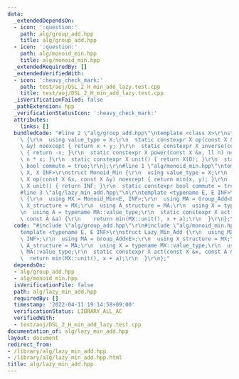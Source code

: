 ```yaml
---
data:
  _extendedDependsOn:
  - icon: ':question:'
    path: alg/group_add.hpp
    title: alg/group_add.hpp
  - icon: ':question:'
    path: alg/monoid_min.hpp
    title: alg/monoid_min.hpp
  _extendedRequiredBy: []
  _extendedVerifiedWith:
  - icon: ':heavy_check_mark:'
    path: test/aoj/DSL_2_H_min_add_lazy.test.cpp
    title: test/aoj/DSL_2_H_min_add_lazy.test.cpp
  _isVerificationFailed: false
  _pathExtension: hpp
  _verificationStatusIcon: ':heavy_check_mark:'
  attributes:
    links: []
  bundledCode: "#line 2 \"alg/group_add.hpp\"\ntemplate <class X>\r\nstruct Group_Add\
    \ {\r\n  using value_type = X;\r\n  static constexpr X op(const X &x, const X\
    \ &y) noexcept { return x + y; }\r\n  static constexpr X inverse(const X &x) noexcept\
    \ { return -x; }\r\n  static constexpr X power(const X &x, ll n) noexcept { return\
    \ n * x; }\r\n  static constexpr X unit() { return X(0); }\r\n  static constexpr\
    \ bool commute = true;\r\n};\r\n#line 1 \"alg/monoid_min.hpp\"\ntemplate <class\
    \ X, X INF>\r\nstruct Monoid_Min {\r\n  using value_type = X;\r\n  static constexpr\
    \ X op(const X &x, const X &y) noexcept { return min(x, y); }\r\n  static constexpr\
    \ X unit() { return INF; }\r\n  static constexpr bool commute = true;\r\n};\r\n\
    #line 3 \"alg/lazy_min_add.hpp\"\n\r\ntemplate <typename E, E INF>\r\nstruct Lazy_Min_Add\
    \ {\r\n  using MX = Monoid_Min<E, INF>;\r\n  using MA = Group_Add<E>;\r\n  using\
    \ X_structure = MX;\r\n  using A_structure = MA;\r\n  using X = typename MX::value_type;\r\
    \n  using A = typename MA::value_type;\r\n  static constexpr X act(const X &x,\
    \ const A &a) {\r\n    return min(MX::unit(), x + a);\r\n  }\r\n};\n"
  code: "#include \"alg/group_add.hpp\"\r\n#include \"alg/monoid_min.hpp\"\r\n\r\n\
    template <typename E, E INF>\r\nstruct Lazy_Min_Add {\r\n  using MX = Monoid_Min<E,\
    \ INF>;\r\n  using MA = Group_Add<E>;\r\n  using X_structure = MX;\r\n  using\
    \ A_structure = MA;\r\n  using X = typename MX::value_type;\r\n  using A = typename\
    \ MA::value_type;\r\n  static constexpr X act(const X &x, const A &a) {\r\n  \
    \  return min(MX::unit(), x + a);\r\n  }\r\n};"
  dependsOn:
  - alg/group_add.hpp
  - alg/monoid_min.hpp
  isVerificationFile: false
  path: alg/lazy_min_add.hpp
  requiredBy: []
  timestamp: '2022-04-11 19:14:58+09:00'
  verificationStatus: LIBRARY_ALL_AC
  verifiedWith:
  - test/aoj/DSL_2_H_min_add_lazy.test.cpp
documentation_of: alg/lazy_min_add.hpp
layout: document
redirect_from:
- /library/alg/lazy_min_add.hpp
- /library/alg/lazy_min_add.hpp.html
title: alg/lazy_min_add.hpp
---
```

